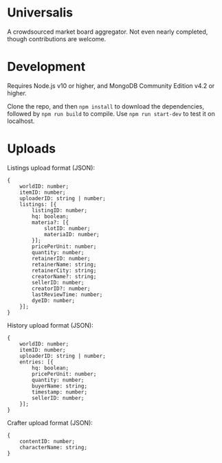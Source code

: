 # Universalis
A crowdsourced market board aggregator. Not even nearly completed, though contributions are welcome.

# Development
Requires Node.js v10 or higher, and MongoDB Community Edition v4.2 or higher.

Clone the repo, and then `npm install` to download the dependencies, followed by `npm run build` to compile. Use `npm run start-dev` to test it on localhost.

# Uploads
Listings upload format (JSON):

```
{
    worldID: number;
    itemID: number;
    uploaderID: string | number;
    listings: [{
        listingID: number;
        hq: boolean;
        materia?: [{
            slotID: number;
            materiaID: number;
        }];
        pricePerUnit: number;
        quantity: number;
        retainerID: number;
        retainerName: string;
        retainerCity: string;
        creatorName?: string;
        sellerID: number;
        creatorID?: number;
        lastReviewTime: number;
        dyeID: number;
    }];
}
```

History upload format (JSON):

```
{
    worldID: number;
    itemID: number;
    uploaderID: string | number;
    entries: [{
        hq: boolean;
        pricePerUnit: number;
        quantity: number;
        buyerName: string;
        timestamp: number;
        sellerID: number;
    }];
}
```

Crafter upload format (JSON):

```
{
    contentID: number;
    characterName: string;
}
```

